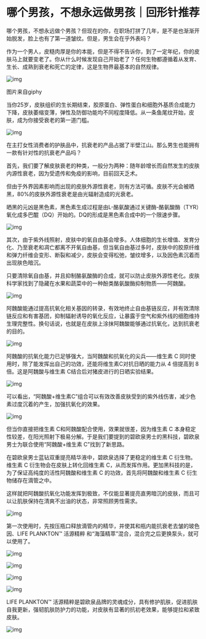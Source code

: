 # 哪个男孩，不想永远做男孩｜回形针推荐



哪个男孩，不想永远做个男孩？但现在的你，在职场打拼了几年，是不是也渐渐开始脱发，脸上也有了第一道皱纹。但是，男生会在乎外表吗？





作为一个男人，皮糙肉厚是你的本能，但是不得不告诉你，到了一定年纪，你的皮肤马上就要变老了。你从什么时候发现自己开始老了？任何生物都遵循着从发育、生长、成熟到衰老和死亡的定律，这是生物界最基本的自然规律。



![img](https://mmbiz.qpic.cn/mmbiz_gif/U6yRaDu1Naay7nhkzWOduVc0QmzVVhh7sIic29kQHtKZL39icwZd2WROn3RnouzAr77jyicsC7kKXqYVBwOeztUzw/640?wx_fmt=gif)

图片来自giphy



当你25岁，皮肤组织的生长期结束，胶原蛋白、弹性蛋白和细胞外基质合成能力下降，皮肤萎缩变薄，弹性及防御功能均不同程度降低。从一条鱼尾纹开始，皮肤，成为你接受衰老的第一道门槛。



![img](https://mmbiz.qpic.cn/mmbiz_png/U6yRaDu1Naay7nhkzWOduVc0QmzVVhh7W3PAT02DmMoaRrqXCAUJ5Z4MZHX0kY3u4Sib8ZzqPOvNmCibvV8mxjJg/640?wx_fmt=png)

 

在主打女性消费者的护肤品中，抗衰老的产品占据了半壁江山。那么男生也能拥有一款有针对性的抗衰老产品吗？

 

首先，我们要了解皮肤衰老的种类，一般分为两种：随年龄增长而自然发生的皮肤内源性衰老，因为受遗传和免疫的影响，目前回天乏术。

 

但由于外界因素影响而出现的皮肤外源性衰老，则有方法可循。皮肤不光会被晒黑，80%的皮肤外源性衰老是由光辐射造成的光衰老。



晒黑的元凶是黑色素，黑色素生成过程是由L-酪氨酸通过关键酶-酪氨酸酶（TYR）氧化成多巴醌（DQ）开始的。DQ的形成是黑色素合成中的一个限速步骤。



![img](https://mmbiz.qpic.cn/mmbiz_png/U6yRaDu1Naay7nhkzWOduVc0QmzVVhh7wrxZMdhYKibiacvZ2xgcicwo5MSy2XrunMGqHv69NHflVa3ibIvORzIoSg/640?wx_fmt=png)



其次，由于紫外线照射，皮肤中的氧自由基会增多。人体细胞的生长增值、发育分化、乃至衰老和凋亡都离不开氧自由基，但当氧自由基过多时，皮肤中的胶原纤维和弹力纤维会变形、断裂和减少，皮肤会变得松弛，皱纹增多，以及因色素沉着而出现肤色暗沉。



只要清除氧自由基，并且抑制酪氨酸酶的合成，就可以防止皮肤外源性老化。皮肤科学家找到了隐藏在水果和蔬菜中的一种酚类酪氨酸酶抑制物质——阿魏酸。



![img](https://mmbiz.qpic.cn/mmbiz_png/U6yRaDu1Naay7nhkzWOduVc0QmzVVhh7mcxkfbznU4ZtC9JrO1rvSburRX8ibNONWfic14sKk1gXMy4d8zQD7mcA/640?wx_fmt=png)

 

阿魏酸能通过提高抗氧化相关基因的转录，有效地终止自由基链反应，并有效清除链反应和有害基团，抑制辐射诱导的氧化反应，让暴露于空气和紫外线的细胞维持生理完整性。换句话说，也就是在皮肤上涂抹阿魏酸能够通过抗氧化，达到抗衰老的目的。



![img](https://mmbiz.qpic.cn/mmbiz_png/U6yRaDu1Naay7nhkzWOduVc0QmzVVhh7icSC1NCCHQYKmlSGNdGX3C0IxPc57iat4tCT8MZ2Hx48OzicoxmuHr4Vw/640?wx_fmt=png)



阿魏酸的抗氧化能力已足够强大，当阿魏酸和抗氧化的尖兵——维生素 C 同时使用时，除了能发挥出自己的功效，还能将维生素C对抗日晒的能力从 4 倍提高到 8 倍。这是阿魏酸与维生素 C结合后对猪皮进行的日晒实验结果。



![img](https://mmbiz.qpic.cn/mmbiz_png/U6yRaDu1Naay7nhkzWOduVc0QmzVVhh7vCTC0rl0a2V9AnvFzJuiawlsU05GBx9VAPdibx10lS5EwsRIVoaQFBDQ/640?wx_fmt=png)

 

可以看出，“阿魏酸+维生素C”组合可以有效改善皮肤受到的紫外线伤害，减少色素过度沉着的产生，加强抗氧化的效果。



![img](https://mmbiz.qpic.cn/mmbiz_jpg/U6yRaDu1Naay7nhkzWOduVc0QmzVVhh7GAjhJKOQzc95RYLGsUsr65LfRKrxibILLS6FckUfwGmYia4dKNl5ibHJA/640?wx_fmt=jpeg)

 

但当你直接把维生素 C和阿魏酸配合使用，效果就很差，因为维生素 C 本身稳定性较差，在阳光照射下极易分解。于是我们要提到的碧欧泉男士的黑科技，碧欧泉男士为联合使用“阿魏酸+维生素 C”找到了新思路。



在碧欧泉男士蓝钻双重提亮精华液中，碧欧泉选择了更稳定的维生素 C 衍生物。维生素 C 衍生物会在皮肤上转化回维生素 C，从而发挥作用。更加黑科技的是，为了保证高纯度的活性阿魏酸和维生素 C 的功效，首先将阿魏酸和维生素 C 衍生物储存在滴管之中。



这样就把阿魏酸抗氧化功能发挥到极致，不仅能显著提亮直男暗沉的皮肤，而且可以让肌肤保持在清爽不出油的状态，非常照顾男性需求。



![img](https://mmbiz.qpic.cn/mmbiz_png/U6yRaDu1Naay7nhkzWOduVc0QmzVVhh7HgXtzvaJrqzsz55lWvdbyHHPq5bkScCdSBzsathwfcJckic5c7r2zEw/640?wx_fmt=png)



第一次使用时，先按压瓶口释放滴管内的精华，并使其和瓶内能抗衰老去皱的玻色因、LIFE PLANKTON™ 活源精粹 和“海藻精萃”混合，混合完之后更换泵头，就可以使用了。



![img](https://mmbiz.qpic.cn/mmbiz_png/U6yRaDu1Naay7nhkzWOduVc0QmzVVhh70d56gfjobeCsWcG3kJJR1I5EIlKNyoMwq0UwVp5vK1BLbBsLh46Puw/640?wx_fmt=png)



![img](https://mmbiz.qpic.cn/mmbiz_png/U6yRaDu1Naay7nhkzWOduVc0QmzVVhh77Wqia1cA7eAUicxeVxDatFMtNqZibkgNkP7fJpqbqu7qFnw42QDdkGpew/640?wx_fmt=png)



![img](https://mmbiz.qpic.cn/mmbiz_png/U6yRaDu1Naay7nhkzWOduVc0QmzVVhh7awPps2zicwjiaFicTs5EAgyxGBvRIyQHqGm87iaxVibNU3NpwkdBficaEvQw/640?wx_fmt=png)



![img](https://mmbiz.qpic.cn/mmbiz_png/U6yRaDu1Naay7nhkzWOduVc0QmzVVhh74qt7znoXbicKjGHrDwEXTt0xXwicAEYrqlfUZJ04Vf0hagX5a9L0IzYA/640?wx_fmt=png)



LIFE PLANKTON™ 活源精粹是碧欧泉品牌的灵魂成分，具有修护肌肤，促进肌肤自我更新，强韧肌肤防护力的功能，对皮肤有显著的抗初老效果，能够提拉和紧致皮肤。



![img](https://mmbiz.qpic.cn/mmbiz_png/U6yRaDu1Naay7nhkzWOduVc0QmzVVhh7LubNgiaclgOVghYeSvMAbwnGpHFtqibF9BmWSO1C7n4lPerz9pEcfoFA/640?wx_fmt=png)